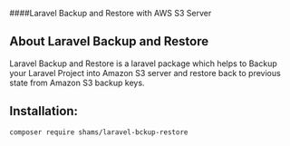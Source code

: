 ####Laravel Backup and Restore with AWS S3 Server

## About Laravel Backup and Restore

Laravel Backup and Restore is a laravel package which helps to Backup your Laravel Project into Amazon S3 server and restore back to previous state from Amazon S3 backup keys. 

## Installation:
`composer require shams/laravel-bckup-restore`